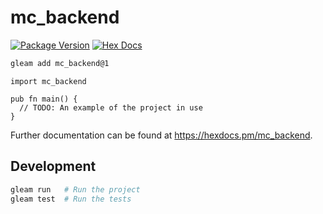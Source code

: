# mc_backend

[![Package Version](https://img.shields.io/hexpm/v/mc_backend)](https://hex.pm/packages/mc_backend)
[![Hex Docs](https://img.shields.io/badge/hex-docs-ffaff3)](https://hexdocs.pm/mc_backend/)

```sh
gleam add mc_backend@1
```
```gleam
import mc_backend

pub fn main() {
  // TODO: An example of the project in use
}
```

Further documentation can be found at <https://hexdocs.pm/mc_backend>.

## Development

```sh
gleam run   # Run the project
gleam test  # Run the tests
```
